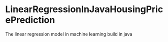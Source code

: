 # LinearRegressionInJavaHousingPricePrediction
The linear regression model in machine learning build in java 
